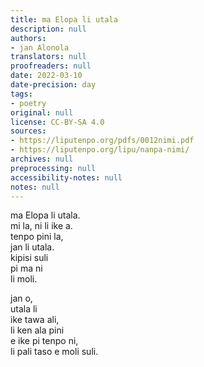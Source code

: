 ```yaml
---
title: ma Elopa li utala
description: null
authors:
- jan Alonola
translators: null
proofreaders: null
date: 2022-03-10
date-precision: day
tags:
- poetry
original: null
license: CC-BY-SA 4.0
sources:
- https://liputenpo.org/pdfs/0012nimi.pdf
- https://liputenpo.org/lipu/nanpa-nimi/
archives: null
preprocessing: null
accessibility-notes: null
notes: null
---
```


ma Elopa li utala.  
mi la, ni li ike a.  
tenpo pini la,  
jan li utala.  
kipisi suli  
pi ma ni  
li moli.

jan o,  
utala li  
ike tawa ali,  
li ken ala pini  
e ike pi tenpo ni,  
li pali taso e moli suli.